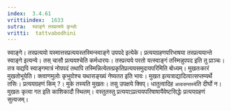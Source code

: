 ```yaml
---
index:  3.4.61
vrittiindex:  1633
sutra:  स्वाङ्गे तस्प्रत्यये कृभ्वोः
vritti:  tattvabodhini 
---
```


स्वाङ्गे। तस्प्रत्ययो यस्मात्तस्प्रत्ययस्तस्मिन्स्वाङ्गे उपपदे इत्येके। प्रत्ययग्रहणपरिभाषया तस्प्रत्ययान्ते स्वाङ्गे इत्यन्ये। तस् चासौ प्रत्ययश्चेति कर्मधारयः। तस्प्रत्यये परतो यत्स्वाङ्गं तस्मिन्नुपपद इति तु प्राञ्चः। तत्र यद्यपि स्वाङ्गमात्रं नोपपदं तथापि तस्मिन्नित्येतत्प्रकृतिप्रत्ययसमुदायपरिमिति बोध्यम्। मुखतःकारं मुखतोभूयेति। क्त्वाणमुलोः कृभुवोश्च यथासङ्ख्यं नेष्यतत इति भावः। मुखत इत्यत्राद्यादित्वात्सप्तम्यर्थे तसिः। प्रत्ययग्रहणं किम् ?। मुके तस्यति मुखतः। तसु उपक्षये क्विप्। धातुत्वादिह `अत्वसन्तस्ये`ति दीर्घो न। मुखतः कृत्वा गत इति काशिकादौ स्थितम्। वस्तुतस्तु प्रत्ययाऽप्रत्ययपरिषाषायैवेष्टसिद्धेः प्रत्ययग्रहणं सुत्यजम्। 

